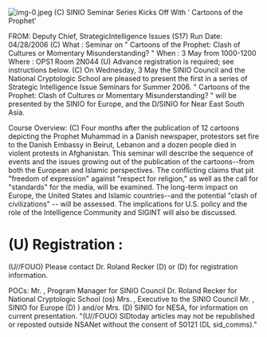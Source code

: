 ![img-0.jpeg](img-0.jpeg)
(C) SINIO Seminar Series Kicks Off With ' Cartoons of the Prophet'

FROM:
Deputy Chief, StrategicIntelligence Issues (S17)
Run Date: 04/28/2006
(C) What : Seminar on " Cartoons of the Prophet: Clash of Cultures or Momentary Misunderstanding? "
When : 3 May from 1000-1200
Where : OPS1 Room 2N044
(U) Advance registration is required; see instructions below.
(C) On Wednesday, 3 May the SINIO Council and the National Cryptologic School are pleased to present the first in a series of Strategic Intelligence Issue Seminars for Summer 2006. " Cartoons of the Prophet: Clash of Cultures or Momentary Misunderstanding? " will be presented by the SINIO for Europe, and the D/SINIO for Near East South Asia.

Course Overview:
(C) Four months after the publication of 12 cartoons depicting the Prophet Muhammad in a Danish newspaper, protestors set fire to the Danish Embassy in Beirut, Lebanon and a dozen people died in violent protests in Afghanistan. This seminar will describe the sequence of events and the issues growing out of the publication of the cartoons--from both the European and Islamic perspectives. The conflicting claims that pit "freedom of expression" against "respect for religion," as well as the call for "standards" for the media, will be examined. The long-term impact on Europe, the United States and Islamic countries--and the potential "clash of civilizations" -- will be assessed. The implications for U.S. policy and the role of the Intelligence Community and SIGINT will also be discussed.

# (U) Registration : 

(U//FOUO) Please contact Dr. Roland Recker (D) or (D) for registration information.

POCs:
Mr. , Program Manager for SINIO Council
Dr. Roland Recker for National Cryptologic School (os)
Mrs. , Executive to the SINIO Council
Mr. , SINIO for Europe (D) ) and/or
Mrs. (D) SINIO for NESA, for information on current presentation.
"(U//FOUO) SIDtoday articles may not be republished or reposted outside NSANet without the consent of S0121 (DL sid_comms)."
